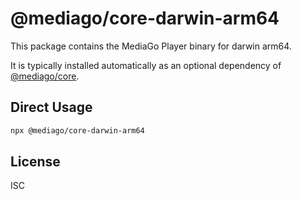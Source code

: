 # @mediago/core-darwin-arm64

This package contains the MediaGo Player binary for darwin arm64.

It is typically installed automatically as an optional dependency of [@mediago/core](https://www.npmjs.com/package/@mediago/core).

## Direct Usage

```bash
npx @mediago/core-darwin-arm64
```

## License

ISC
